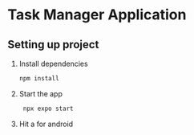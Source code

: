 # Task Manager Application 

## Setting up project 

1. Install dependencies

   ```bash
   npm install
   ```

2. Start the app

   ```bash
    npx expo start
   ```
   
3. Hit a for android

